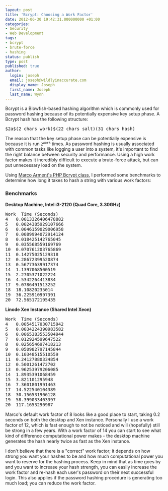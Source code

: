 ```yaml
---
layout: post
title: 'Bcrypt: Choosing a Work Factor'
date: 2012-06-30 19:42:31.000000000 +01:00
categories:
- Security
- Web Development
tags:
- bcrypt
- brute-force
- hashing
status: publish
type: post
published: true
author:
  login: joseph
  email: joseph@wildlyinaccurate.com
  display_name: Joseph
  first_name: Joseph
  last_name: Wynn
---
```

<p>Bcrypt is a Blowfish-based hashing algorithm which is commonly used for password hashing because of its potentially expensive key setup phase. A Bcrypt hash has the following structure:</p>
<pre class="no-highlight">$2a$(2 chars work)$(22 chars salt)(31 chars hash)</pre>
<p>The reason that the key setup phase can be potentially expensive is because it is run <code>2<sup>work</sup></code> times. As password hashing is usually associated with common tasks like logging a user into a system, it's important to find the right balance between security and performance. Using a high work factor makes it incredibly difficult to execute a brute-force attack, but can put unnecessary load on the system.</p>
<p>Using <a href="https://gist.github.com/1053158/">Marco Arment's PHP Bcrypt class</a>, I performed some benchmarks to determine how long it takes to hash a string with various work factors:<!--more--></p>
<h3>Benchmarks</h3>
<p><strong>Desktop Machine, Intel i3-2120 (Quad Core, 3.30GHz)</strong></p>
<pre class="no-highlight">Work	Time (Seconds)
4	0.0013326406478882
5	0.0024385929107666
6	0.0046159029006958
7	0.0089994072914124
8	0.018425142765045
9	0.035568559169769
10	0.070761203765869
11	0.14275025129318
12	0.28672399520874
13	0.56773639917374
14	1.1397068500519
15	2.2705371022224
16	4.5342264413834
17	9.0786491513252
18	18.10820235014
19	36.225910997391
20	72.565172195435</pre>
<p><strong>Linode Xen Instance (Shared Intel Xeon)</strong></p>
<pre class="no-highlight">Work	Time (Seconds)
4	0.0054517030715942
5	0.0034224390983582
6	0.0065383553504944
7	0.012924599647522
8	0.025654697418213
9	0.050982797145844
10	0.10348515510559
11	0.24127880334854
12	0.5001261472702
13	0.96253979206085
14	1.8935391068459
15	3.821101295948
16	7.3601801991463
17	14.522540104389
18	30.156531906128
19	58.399033403397
20	117.1653290987</pre>
<p>Marco's default work factor of 8 looks like a good place to start, taking 0.2 seconds on both the desktop and Xen instance. Personally I use a work factor of 12, which is fast enough to not be noticed and will (hopefully) still be strong in a few years. With a work factor of 14 you can start to see what kind of difference computational power makes - the desktop machine generates the hash nearly twice as fast as the Xen instance.</p>
<p>I don't believe that there is a "correct" work factor; it depends on how strong you want your hashes to be and how much computational power you want to reserve for the hashing process. Keep in mind that as time goes by and you want to increase your hash strength, you can easily increase the work factor and re-hash each user's password on their next successful login. This also applies if the password hashing procedure is generating too much load; you can reduce the work factor.</p>
